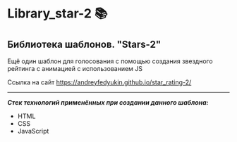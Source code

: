 # Library_star-2 📚

## Библиотека шаблонов. "Stars-2"

Ещё один шаблон для голосования с помощью создания звездного рейтинга с анимацией с использованием JS

Ссылка на сайт <https://andreyfedyukin.github.io/star_rating-2/>

---

***Стек технологий применённых при создании данного шаблона:***

- HTML
- CSS
- JavaScript
